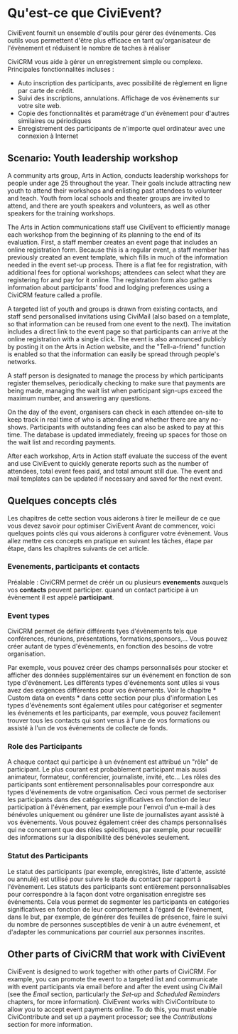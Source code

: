 Qu'est-ce que CiviEvent?
=======================

CiviEvent fournit un ensemble d'outils pour gérer des événements. Ces outils vous permettent d'être plus efficace en tant qu'organisateur de l'évènement et réduisent le nombre de taches à réaliser 

CiviCRM vous aide à gérer un enregistrement simple ou complexe.
Principales fonctionnalités incluses :

-   Auto inscription des participants, avec possibilité de règlement en ligne par carte de crédit.
-   Suivi des inscriptions, annulations. Affichage de vos évènements sur votre site web.
-   Copie des fonctionnalités et paramétrage d'un évènement pour d'autres similaires ou périodiques
-   Enregistrement des participants de n'importe quel ordinateur avec une connexion à Internet

Scenario: Youth leadership workshop
-----------------------------------

A community arts group, Arts in Action, conducts leadership workshops
for people under age 25 throughout the year. Their goals include
attracting new youth to attend their workshops and enlisting past
attendees to volunteer and teach. Youth from local schools and theater
groups are invited to attend, and there are youth speakers and
volunteers, as well as other speakers for the training workshops.

The Arts in Action communications staff use CiviEvent to efficiently
manage each workshop from the beginning of its planning to the end of
its evaluation. First, a staff member creates an event page that
includes an online registration form. Because this is a regular event, a
staff member has previously created an event template, which fills in
much of the information needed in the event set-up process. There is a
flat fee for registration, with additional fees for optional workshops;
attendees can select what they are registering for and pay for it
online. The registration form also gathers information about
participants' food and lodging preferences using a CiviCRM feature
called a profile.

A targeted list of youth and groups is drawn from existing contacts, and
staff send personalised invitations using CiviMail (also based on a
template, so that information can be reused from one event to the next).
The invitation includes a direct link to the event page so that
participants can arrive at the online registration with a single
click. The event is also announced publicly by posting it on the Arts in
Action website, and the "Tell-a-friend" function is enabled so that the
information can easily be spread through people's networks.

A staff person is designated to manage the process by which participants
register themselves, periodically checking to make sure that payments
are being made, managing the wait list when participant sign-ups exceed
the maximum number, and answering any questions.

On the day of the event, organisers can check in each attendee on-site
to keep track in real time of who is attending and whether there are any
no-shows. Participants with outstanding fees can also be asked to pay at
this time. The database is updated immediately, freeing up spaces for
those on the wait list and recording payments.

After each workshop, Arts in Action staff evaluate the success of the
event and use CiviEvent to quickly generate reports such as the number
of attendees, total event fees paid, and total amount still due. The
event and mail templates can be updated if necessary and saved for the
next event.

Quelques concepts clés 
-------------------
Les chapitres de cette section vous aiderons à tirer le meilleur de ce que vous devez savoir pour optimiser CiviEvent
Avant de commencer, voici quelques points clés qui vous aiderons à configurer votre évènement.
Vous allez mettre ces concepts en pratique en suivant les tâches, étape par étape, dans les chapitres suivants de cet article.

### Evenements, participants et contacts

Préalable : CiviCRM permet de créér un ou plusieurs **evenements** auxquels vos **contacts** peuvent participer. 
quand un contact participe à un évènement il est appelé **participant**. 

### Event types

CiviCRM permet de définir différents tyes d'évènements tels que conférences, réunions, présentations, formations,sponsors,...
Vous pouvez créer autant de types d'évènements, en fonction des besoins de votre organisation.

Par exemple, vous pouvez créer des champs personnalisés pour stocker et afficher des données supplémentaires sur un événement en fonction de son type d'événement. Les différents types d'événements sont utiles si vous avez des exigences différentes pour vos événements.
Voir le chapitre * Custom data on events * dans cette section pour plus d'information
Les types d'évènements sont également utiles pour catégoriser et segmenter les événements et les participants, par exemple, vous pouvez facilement trouver tous les contacts qui sont venus à l'une de vos formations ou assisté à l'un de vos événements de collecte de fonds.
 



### Role des Participants 

A chaque contact qui participe à un événement est attribué un "rôle" de participant. Le plus courant est probablement participant mais aussi animateur, formateur, conférencier, journaliste, invité, etc...
Les rôles des participants sont entièrement personnalisables pour correspondre aux types d'événements de votre organisation.
Ceci vous permet de sectoriser les participants dans des catégories significatives en fonction de leur participation à l'événement, par exemple pour l'envoi d'un e-mail à des bénévoles uniquement ou générer une liste de journalistes ayant assisté à vos évènements. 
Vous pouvez également créer des champs personnalisés qui ne concernent que des rôles spécifiques, par exemple, pour recueillir des informations sur la disponibilité des bénévoles seulement.


### Statut des Participants 

Le statut des participants (par exemple, enregistrés, liste d'attente, assisté ou annulé) est utilisé pour suivre le stade du contact par rapport à l'évènement. Les statuts des participants sont entièrement personnalisables pour correspondre à la façon dont votre organisation enregistre ses événements. Cela vous permet de segmenter les participants en catégories significatives en fonction de leur comportement à l'égard de l'événement, dans le but, par exemple, de générer des feuilles de présence, faire le suivi du nombre de personnes susceptibles de venir à un autre événement, et d'adapter les communications par courriel aux personnes inscrites.


Other parts of CiviCRM that work with CiviEvent 
-------------------------------------------------

CiviEvent is designed to work together with other parts of CiviCRM.  For
example, you can promote the event to a targeted list and communicate
with event participants via email before and after the event using
CiviMail (see the *Email* section, particularly the *Set-up* and
*Scheduled Reminders* chapters, for more information). CiviEvent works
with CiviContribute to allow you to accept event payments online. To do
this, you must enable CiviContribute and set up a payment processor; see
the *Contributions* section for more information.



